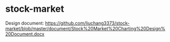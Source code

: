 # stock-market

Design document:
https://github.com/liuchang3373/stock-market/blob/master/document/Stock%20Market%20Charting%20Design%20Document.docx

